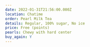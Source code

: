 ```yaml
---
date: 2022-01-31T21:56:00.000Z
location: Chatime
order: Pearl Milk Tea
details: Regular, 100% sugar, No ice
price: Free (points)
pearls: Chewy with hard center
buy_again: Y
---
```

